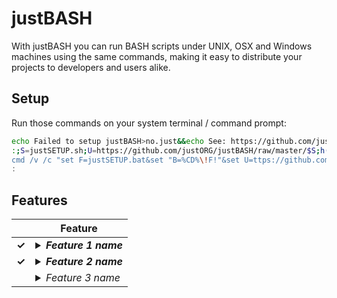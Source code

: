 # justBASH

With justBASH you can run BASH scripts under UNIX, OSX and Windows machines using the same commands, making it easy to distribute your projects to developers and users alike.

## Setup

Run those commands on your system terminal / command prompt:

```sh
echo Failed to setup justBASH>no.just&&echo See: https://github.com/justORG/justBASH/ERROR.md>>no.just
:;S=justSETUP.sh;U=https://github.com/justORG/justBASH/raw/master/$S;h(){ type $1 >/dev/null 2>&1||return 1;};h curl&&curl -O "$U"||h wget&&wget "$U"||h lynx&&lynx -source "$U">$S;clear;[ -f $S ]&&chmod +x $S&&./$S||cat no.just;rm no.just;unset S U h;<<:
cmd /v /c "set F=justSETUP.bat&set "B=%CD%\!F!"&set U=ttps://github.com/justORG/justBASH/raw/master/!F!&set "IF=for ^%X in ("&set "DO=.exe) do (set OK=^%~$PATH:X)^&if defined OK "&cmd /c "(!IF!bitsadmin!DO!(bitsadmin /transfer J h!U! "!B!")else (!IF!powershell!DO!(powershell -Command "(New-Object Net.WebClient).DownloadFile('h'+'!U!','!B!')")))^&cls^&(if exist !B! (!B!)else (more no.just))^&del no.just""&^
:

```

## Features

  | Feature
-------- | --------------------------------------------------------------------------------
<b>&#10003;</b> | <details><summary><b><i>Feature 1 name</i></b></summary><p>Feature 1 description</p></details>
<b>&#10003;</b> | <details><summary><b><i>Feature 2 name</i></b></summary><p>Feature 2 description</p></details>
  | <details><summary><i>Feature 3 name</i></summary><p>Feature 3 description</p></details>
